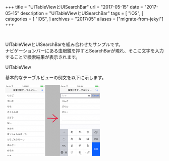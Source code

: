 +++
title = "UITableViewとUISearchBar"
url = "2017-05-15"
date = "2017-05-15"
description = "UITableViewとUISearchBar"
tags = [
    "iOS",
]
categories = [
    "iOS",
]
archives = "2017/05"
aliases = ["migrate-from-jekyl"]
+++

<br>

UITableViewとUISearchBarを組み合わせたサンプルです。  
ナビゲーションバーにある虫眼鏡を押すとSearchBarが現れ、そこに文字を入力することで検索結果が表示されます。  

UITableView  

基本的なテーブルビューの例文を以下に示します。  

![alt](1.png)

<script src="https://gist.github.com/O-Junpei/b869d250b494922523717b6443c83408.js"></script>
